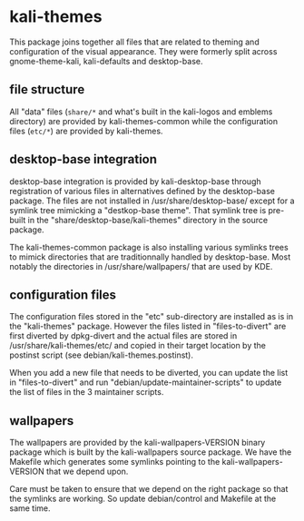 # kali-themes

This package joins together all files that are related to theming
and configuration of the visual appearance. They were formerly split
across gnome-theme-kali, kali-defaults and desktop-base.

## file structure

All "data" files (`share/*` and what's built in the kali-logos and emblems
directory) are provided by kali-themes-common while the configuration
files (`etc/*`) are provided by kali-themes.

## desktop-base integration

desktop-base integration is provided by kali-desktop-base through
registration of various files in alternatives defined by the desktop-base
package. The files are not installed in /usr/share/desktop-base/
except for a symlink tree mimicking a "destkop-base theme". That symlink
tree is pre-built in the "share/desktop-base/kali-themes" directory in the
source package.

The kali-themes-common package is also installing various symlinks
trees to mimick directories that are traditionnally handled by
desktop-base. Most notably the directories in /usr/share/wallpapers/ that
are used by KDE.

## configuration files

The configuration files stored in the "etc" sub-directory are installed
as is in the "kali-themes" package. However the files listed in
"files-to-divert" are first diverted by dpkg-divert and the actual
files are stored in /usr/share/kali-themes/etc/ and copied in their
target location by the postinst script (see debian/kali-themes.postinst).

When you add a new file that needs to be diverted, you can update
the list in "files-to-divert" and run "debian/update-maintainer-scripts"
to update the list of files in the 3 maintainer scripts.

## wallpapers

The wallpapers are provided by the kali-wallpapers-VERSION binary package
which is built by the kali-wallpapers source package. We have the Makefile
which generates some symlinks pointing to the kali-wallpapers-VERSION that
we depend upon.

Care must be taken to ensure that we depend on the right package so that
the symlinks are working. So update debian/control and Makefile at the
same time.
